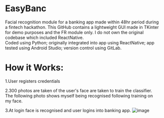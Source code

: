 # EasyBanc
Facial recognition module for a banking app made within 48hr period during a fintech hackathon.  This GitHub contains a lightweight GUI made in TKinter for demo purposes and the FR module only. I do not own the original codebase which included ReactNative.  
Coded using Python; originally integrated into app using ReactNative; app tested using Android Studio; version control using GitLab.

# How it Works:
1.User registers credentials

2.300 photos are taken of the user's face are taken to train the classifier.  The following photo shows myself being recognised following training on my face.

3.At login face is recognised and user logins into banking app.
![image](https://user-images.githubusercontent.com/76686112/123320924-494c1e00-d52a-11eb-8a56-a66daf32ef6e.png)



